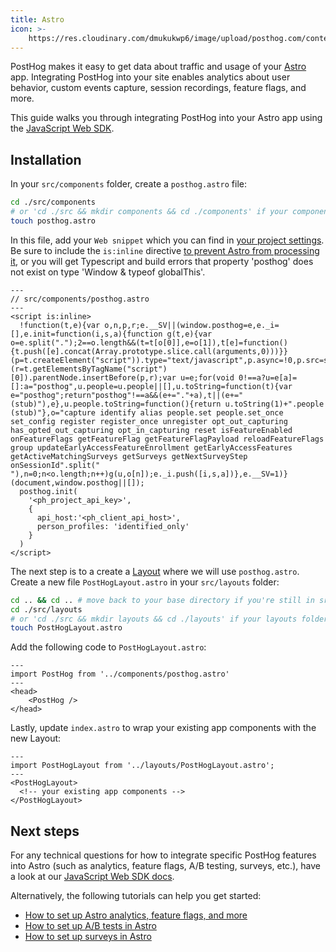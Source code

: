 ```yaml
---
title: Astro
icon: >-
    https://res.cloudinary.com/dmukukwp6/image/upload/posthog.com/contents/docs/integrate/frameworks/astro.svg
---
```


PostHog makes it easy to get data about traffic and usage of your [Astro](https://astro.build/) app. Integrating PostHog into your site enables analytics about user behavior, custom events capture, session recordings, feature flags, and more.

This guide walks you through integrating PostHog into your Astro app using the [JavaScript Web SDK](/docs/libraries/js).

## Installation

In your `src/components` folder, create a `posthog.astro` file:

```bash
cd ./src/components
# or 'cd ./src && mkdir components && cd ./components' if your components folder doesnt exist
touch posthog.astro
```

In this file, add your `Web snippet` which you can find in [your project settings](https://us.posthog.com/settings/project#snippet). Be sure to include the `is:inline` directive [to prevent Astro from processing it](https://docs.astro.build/en/guides/client-side-scripts/#opting-out-of-processing), or you will get Typescript and build errors that property 'posthog' does not exist on type 'Window & typeof globalThis'.

```astro file=posthog.astro
---
// src/components/posthog.astro
---
<script is:inline>
  !function(t,e){var o,n,p,r;e.__SV||(window.posthog=e,e._i=[],e.init=function(i,s,a){function g(t,e){var o=e.split(".");2==o.length&&(t=t[o[0]],e=o[1]),t[e]=function(){t.push([e].concat(Array.prototype.slice.call(arguments,0)))}}(p=t.createElement("script")).type="text/javascript",p.async=!0,p.src=s.api_host+"/static/array.js",(r=t.getElementsByTagName("script")[0]).parentNode.insertBefore(p,r);var u=e;for(void 0!==a?u=e[a]=[]:a="posthog",u.people=u.people||[],u.toString=function(t){var e="posthog";return"posthog"!==a&&(e+="."+a),t||(e+=" (stub)"),e},u.people.toString=function(){return u.toString(1)+".people (stub)"},o="capture identify alias people.set people.set_once set_config register register_once unregister opt_out_capturing has_opted_out_capturing opt_in_capturing reset isFeatureEnabled onFeatureFlags getFeatureFlag getFeatureFlagPayload reloadFeatureFlags group updateEarlyAccessFeatureEnrollment getEarlyAccessFeatures getActiveMatchingSurveys getSurveys getNextSurveyStep onSessionId".split(" "),n=0;n<o.length;n++)g(u,o[n]);e._i.push([i,s,a])},e.__SV=1)}(document,window.posthog||[]);
  posthog.init(
    '<ph_project_api_key>',
    {
      api_host:'<ph_client_api_host>',
      person_profiles: 'identified_only'
    }
  )
</script>
```

The next step is to a create a [Layout](https://docs.astro.build/en/core-concepts/layouts/) where we will use `posthog.astro`. Create a new file `PostHogLayout.astro` in your `src/layouts` folder:

```bash
cd .. && cd .. # move back to your base directory if you're still in src/components/posthog.astro
cd ./src/layouts
# or 'cd ./src && mkdir layouts && cd ./layouts' if your layouts folder doesn't exist yet
touch PostHogLayout.astro
```

Add the following code to `PostHogLayout.astro`:

```astro file=PostHogLayout.astro
---
import PostHog from '../components/posthog.astro'
---
<head>
	<PostHog />
</head>
```

Lastly, update `index.astro` to wrap your existing app components with the new Layout:

```astro file=index.astro
---
import PostHogLayout from '../layouts/PostHogLayout.astro';
---
<PostHogLayout>
  <!-- your existing app components -->
</PostHogLayout>
```

## Next steps

For any technical questions for how to integrate specific PostHog features into Astro (such as analytics, feature flags, A/B testing, surveys, etc.), have a look at our [JavaScript Web SDK docs](/docs/libraries/js).

Alternatively, the following tutorials can help you get started:

-   [How to set up Astro analytics, feature flags, and more](/tutorials/astro-analytics)
-   [How to set up A/B tests in Astro](/tutorials/astro-ab-tests)
-   [How to set up surveys in Astro](/tutorials/astro-surveys)
